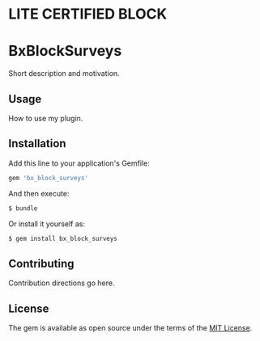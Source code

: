 # LITE CERTIFIED BLOCK
# BxBlockSurveys
Short description and motivation.

## Usage
How to use my plugin.

## Installation
Add this line to your application's Gemfile:

```ruby
gem 'bx_block_surveys'
```

And then execute:
```bash
$ bundle
```

Or install it yourself as:
```bash
$ gem install bx_block_surveys
```

## Contributing
Contribution directions go here.

## License
The gem is available as open source under the terms of the [MIT License](https://opensource.org/licenses/MIT).
